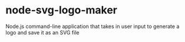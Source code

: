# node-svg-logo-maker
Node.js command-line application that takes in user input to generate a logo and save it as an SVG file
